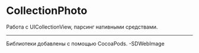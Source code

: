 # CollectionPhoto

Работа с UICollectionView, парсинг нативными средствами.

---
Библиотеки добавлены с помощью CocoaPods.
-SDWebImage
